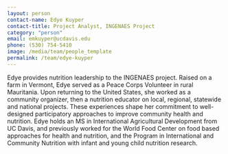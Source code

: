 ```yaml
---
layout: person
contact-name: Edye Kuyper
contact-title: Project Analyst, INGENAES Project
category: "person"
email: emkuyper@ucdavis.edu
phone: (530) 754-5410
image: /media/team/people_template
permalink: /team/edye-kuyper
---
```


Edye provides nutrition leadership to the INGENAES project. Raised on a farm in Vermont, Edye served as a Peace Corps Volunteer in rural Mauritania. Upon returning to the United States, she worked as a community organizer, then a nutrition educator on local, regional, statewide and national projects. These experiences shape her commitment to well-designed participatory approaches to improve community health and nutrition. Edye holds an MS in International Agricultural Development from UC Davis, and previously worked for the World Food Center on food based approaches for health and nutrition, and the Program in International and Community Nutrition with infant and young child nutrition research.